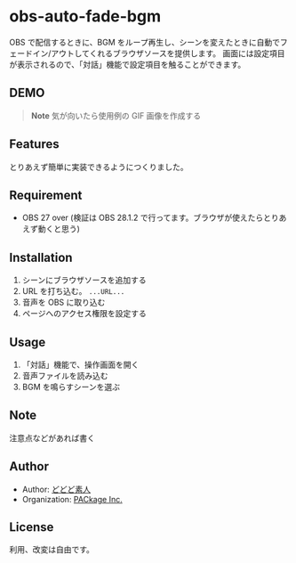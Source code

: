 # obs-auto-fade-bgm

OBS で配信するときに、BGM をループ再生し、シーンを変えたときに自動でフェードイン/アウトしてくれるブラウザソースを提供します。
画面には設定項目が表示されるので、「対話」機能で設定項目を触ることができます。

## DEMO

> **Note**
> 気が向いたら使用例の GIF 画像を作成する

## Features

とりあえず簡単に実装できるようにつくりました。

## Requirement

-   OBS 27 over (検証は OBS 28.1.2 で行ってます。ブラウザが使えたらとりあえず動くと思う)

## Installation

1. シーンにブラウザソースを追加する
2. URL を打ち込む。 `...URL...`
3. 音声を OBS に取り込む
4. ページへのアクセス権限を設定する

## Usage

1. 「対話」機能で、操作画面を開く
1. 音声ファイルを読み込む
1. BGM を鳴らすシーンを選ぶ

## Note

注意点などがあれば書く

## Author

-   Author: [どどど素人](https://www.twitter.com/super_amateur_c)
-   Organization: [PACkage Inc.](https://www.twitter.com/package_2018)

## License

利用、改変は自由です。
